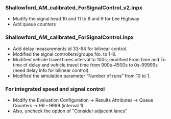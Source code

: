  
### Shallowford_AM_calibrated_ForSignalControl_v2.inpx
 - Modify the signal head 10 and 11 to 8 and 9 for Lee Highway
 - Add queue counters

### Shallowford_AM_calibrated_ForSignalControl.inpx
 - Add delay measurements id 33-64 for bilinear control.
 - Modified the signal controllers/groups No. to 1-8.
 - Modified vehicle travel times interval to 100s; modified From time and To time of delay and vehicle travel time from 900s-4500s to 0s-99999s (need delay info for bilinear control).
 - Modified the simulation parameter “Number of runs” from 10 to 1.


### For integrated speed and signal control
 - Modify the Evaluation Configuration -> Results Attributes -> Queue Counters -> 99 - 9999 (interval 1)
 - Also, uncheck the option of "Consider adjacent lanes"



